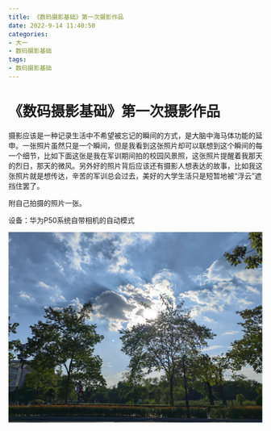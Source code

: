 ```yaml
---
title: 《数码摄影基础》第一次摄影作品
date: 2022-9-14 11:40:50
categories:
- 大一
- 数码摄影基础
tags:
- 数码摄影基础
---
```

# 《数码摄影基础》第一次摄影作品

摄影应该是一种记录生活中不希望被忘记的瞬间的方式，是大脑中海马体功能的延申。一张照片虽然只是一个瞬间，但是我看到这张照片却可以联想到这个瞬间的每一个细节，比如下面这张是我在军训期间拍的校园风景照，这张照片提醒着我那天的烈日，那天的微风。另外好的照片背后应该还有摄影人想表达的故事，比如我这张照片就是想传达，辛苦的军训总会过去，美好的大学生活只是短暂地被“浮云”遮挡住罢了。

附自己拍摄的照片一张。

设备：华为P50系统自带相机的自动模式

![image-20240117174452696](./%E3%80%8A%E6%95%B0%E7%A0%81%E6%91%84%E5%BD%B1%E5%9F%BA%E7%A1%80%E3%80%8B%E7%AC%AC%E4%B8%80%E6%AC%A1%E6%91%84%E5%BD%B1%E4%BD%9C%E5%93%81img/image-20240117174452696.png)